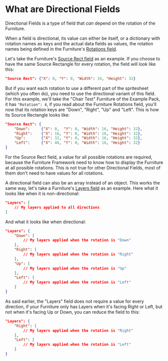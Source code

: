 # What are Directional Fields

Directional Fields is a type of field that *can* depend on the rotation of the Furniture.

When a field is directional, its value can either be itself, or a dictionary with rotation names as keys and the actual data fields as values, the rotation names being defined in the Furniture's [Rotations field](https://github.com/Leroymilo/FurnitureFramework/blob/main/doc/Furniture.md#rotations).

Let's take the Furniture's [Source Rect field](https://github.com/Leroymilo/FurnitureFramework/blob/main/doc/Furniture.md#source_rect) as an example. If you choose to have the same Source Rectangle for every rotation, the field will look like this:
```json
"Source Rect": {"X": 0, "Y": 0, "Width": 16, "Height": 32}
```
But if you want each rotation to use a different part of the spritesheet (which you often do), you need to use the directional variant of this field.  
For this example, we'll take the "Chair Test" Furniture of the Example Pack, it has `"Rotation": 4`, if you read about the Furniture Rotations field, you'll now that its rotation keys are "Down", "Right", "Up" and "Left". This is how its Source Rectangle looks like:
```json
"Source Rect": {
	"Down":		{"X": 0,  "Y": 0, "Width": 16, "Height": 32},
	"Right":	{"X": 16, "Y": 0, "Width": 16, "Height": 32},
	"Up":		{"X": 32, "Y": 0, "Width": 16, "Height": 32},
	"Left":		{"X": 48, "Y": 0, "Width": 16, "Height": 32}
}
```

For the Source Rect field, a value for all possible rotations are required, because the Furniture Framework need to know how to display the Furniture at all possible rotations. This is not true for other Directional Fields, most of them don't need to have values for all rotations.

A directional field can also be an array instead of an object. This works the same way, let's take a Furniture's [Layers field](https://github.com/Leroymilo/FurnitureFramework/blob/main/doc/Furniture.md#layers) as an example. Here what it looks like when it is non-directional:
```json
"Layers": [
	// My layers applied to all directions
]
```

And what it looks like when directional:
```json
"Layers": {
	"Down": [
		// My layers applied when the rotation is "Down"
	],
	"Right": [
		// My layers applied when the rotation is "Right"
	],
	"Up": [
		// My layers applied when the rotation is "Up"
	],
	"Left": [
		// My layers applied when the rotation is "Left"
	]
}
```

As said earlier, the "Layers" field does not require a value for every direction, if your Furniture only has Layers when it's facing Right or Left, but not when it's facing Up or Down, you can reduce the field to this:
```json
"Layers": {
	"Right": [
		// My layers applied when the rotation is "Right"
	],
	"Left": [
		// My layers applied when the rotation is "Left"
	]
}
```

